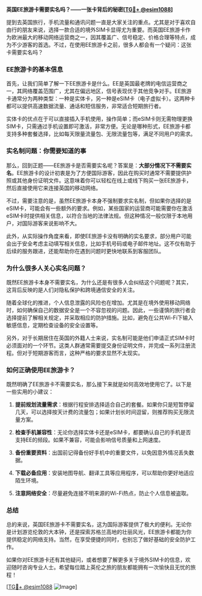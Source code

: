 **英国EE旅游卡需要实名吗？——一张卡背后的秘密[[TG💪+ @esim1088](https://t.me/s/esim1088)]**

提到去英国旅行，手机流量和通讯问题一直是大家关注的重点。尤其是对于喜欢自由行的朋友来说，选择一款合适的境外SIM卡显得尤为重要。而英国EE旅游卡作为欧洲最大的移动网络运营商之一，因其覆盖广、信号稳定、价格合理等特点，成为不少游客的首选。不过，在使用EE旅游卡之前，很多人都会有一个疑问：这张卡需要实名吗？

### **EE旅游卡的基本信息**

首先，让我们简单了解一下EE旅游卡是什么。EE是英国最老牌的电信运营商之一，其网络覆盖范围广，尤其在偏远地区，信号表现优于其他竞争对手。EE旅游卡通常分为两种类型：一种是实体卡，另一种是eSIM卡（电子虚拟卡）。这两种卡都可以提供高速数据流量、通话和短信服务，非常适合短期旅行者。

实体卡的优点在于可以直接插入手机使用，操作简单；而eSIM卡则无需物理更换SIM卡，只需通过手机设置即可激活，非常方便。无论是哪种形式，EE旅游卡都支持多种套餐选择，比如每天限量流量包、无限流量包等，满足不同用户的需求。

### **实名制问题：你需要知道的事**

那么，回到正题——EE旅游卡是否需要实名呢？答案是：**大部分情况下不需要实名**。EE旅游卡的设计初衷是为了方便国际游客，因此在购买时通常不需要提供护照或其他身份证明文件。这意味着你可以轻松在线上或线下购买一张EE旅游卡，然后直接使用它来连接英国的移动网络。

不过，需要注意的是，虽然EE旅游卡本身不强制要求实名制，但如果你选择的是eSIM卡，可能会有一些额外的要求。例如，某些国家的运营商可能需要你在激活eSIM卡时提供相关信息，以符合当地的法律法规。但这种情况一般仅限于本地用户，对国际游客来说影响不大。

此外，从实际操作角度来看，即使EE旅游卡没有明确的实名要求，部分用户可能会出于安全考虑主动填写相关信息，比如手机号码或电子邮件地址。这不仅有助于后续的服务跟进，还能帮助你在遇到问题时更快地联系到客服团队。

### **为什么很多人关心实名问题？**

既然EE旅游卡本身不需要实名，为什么还是有很多人会纠结这个问题呢？其实，这背后反映的是人们对隐私保护和跨境通信安全的关注。

随着全球化的推进，个人信息泄露的风险也在增加。尤其是在境外使用移动网络时，如何确保自己的数据安全是一个不容忽视的问题。因此，一些谨慎的旅行者会选择提前了解相关规定，并采取相应的防护措施。比如，避免在公共Wi-Fi下输入敏感信息，定期检查设备的安全设置等。

另外，对于长期居住在英国的外籍人士来说，实名制可能是他们申请正式SIM卡时必须面对的一个环节。这类人群通常需要提交身份证明文件，并完成一系列注册流程。但对于短期游客而言，这种严格的要求显然不太现实。

### **如何正确使用EE旅游卡？**

既然明确了EE旅游卡不需要实名，那么接下来就是如何高效地使用它了。以下是一些实用的小建议：

1. **提前规划流量需求**：根据行程安排选择适合自己的套餐。如果你只是短暂停留几天，可以选择按天计费的流量包；如果计划长时间逗留，则推荐购买无限流量方案。
   
2. **检查手机兼容性**：无论你选择实体卡还是eSIM卡，都要确认自己的手机是否支持EE的频段。如果不兼容，可能会影响信号质量和上网速度。

3. **备份重要资料**：出国前记得备份好手机中的重要文件，以免因意外情况丢失数据。

4. **下载必备应用**：安装地图导航、翻译工具等应用程序，可以帮助你更好地适应陌生环境。

5. **注意网络安全**：尽量避免连接不明来源的Wi-Fi热点，防止个人信息被盗取。

### **总结**

总的来说，英国EE旅游卡不需要实名，这为国际游客提供了极大的便利。无论你是计划游览伦敦的大本钟，还是探索苏格兰高地的壮丽风光，EE旅游卡都能为你提供稳定的网络支持。当然，在享受便捷的同时，也别忘了做好基础的安全防护工作。

如果你对EE旅游卡还有其他疑问，或者想要了解更多关于境外SIM卡的信息，欢迎随时咨询专业人士。希望每位踏上英伦之旅的朋友都能拥有一次愉快且无忧的旅程！

[[TG💪+ @esim1088](https://t.me/s/esim1088) ![Image](https://i.postimg.cc/4NQfJmqS/Snipaste-2025-05-13-00-14-12.png)]